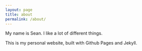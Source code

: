 ```yaml
---
layout: page
title: about
permalink: /about/
---
```


My name is Sean. I like a lot of different things.

This is my personal website, built with Github Pages and Jekyll.
